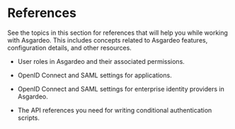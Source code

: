 # References

See the topics in this section for references that will help you while working with Asgardeo. This includes concepts related to Asgardeo features, configuration details, and other resources. 

- <a :href="$withBase('/references/user-management/user-roles/')">User roles in Asgardeo</a> and their associated permissions.

- <a :href="$withBase('/references/app-settings/')">OpenID Connect and SAML settings</a> for applications.

- <a :href="$withBase('/references/idp-settings/')">OpenID Connect and SAML settings</a> for enterprise identity providers in Asgardeo. 

- The <a :href="$withBase('/references/conditional-auth/api-reference/')">API references</a> you need for writing conditional authentication scripts. 